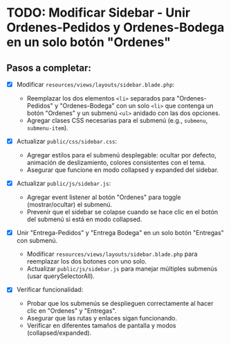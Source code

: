 # TODO: Modificar Sidebar - Unir Ordenes-Pedidos y Ordenes-Bodega en un solo botón "Ordenes"

## Pasos a completar:

- [x] Modificar `resources/views/layouts/sidebar.blade.php`:
  - Reemplazar los dos elementos `<li>` separados para "Ordenes-Pedidos" y "Ordenes-Bodega" con un solo `<li>` que contenga un botón "Ordenes" y un submenú `<ul>` anidado con las dos opciones.
  - Agregar clases CSS necesarias para el submenú (e.g., `submenu`, `submenu-item`).

- [x] Actualizar `public/css/sidebar.css`:
  - Agregar estilos para el submenú desplegable: ocultar por defecto, animación de deslizamiento, colores consistentes con el tema.
  - Asegurar que funcione en modo collapsed y expanded del sidebar.

- [x] Actualizar `public/js/sidebar.js`:
  - Agregar event listener al botón "Ordenes" para toggle (mostrar/ocultar) el submenú.
  - Prevenir que el sidebar se colapse cuando se hace clic en el botón del submenú si está en modo collapsed.

- [x] Unir "Entrega-Pedidos" y "Entrega Bodega" en un solo botón "Entregas" con submenú.
  - Modificar `resources/views/layouts/sidebar.blade.php` para reemplazar los dos botones con uno solo.
  - Actualizar `public/js/sidebar.js` para manejar múltiples submenús (usar querySelectorAll).

- [x] Verificar funcionalidad:
  - Probar que los submenús se desplieguen correctamente al hacer clic en "Ordenes" y "Entregas".
  - Asegurar que las rutas y enlaces sigan funcionando.
  - Verificar en diferentes tamaños de pantalla y modos (collapsed/expanded).
